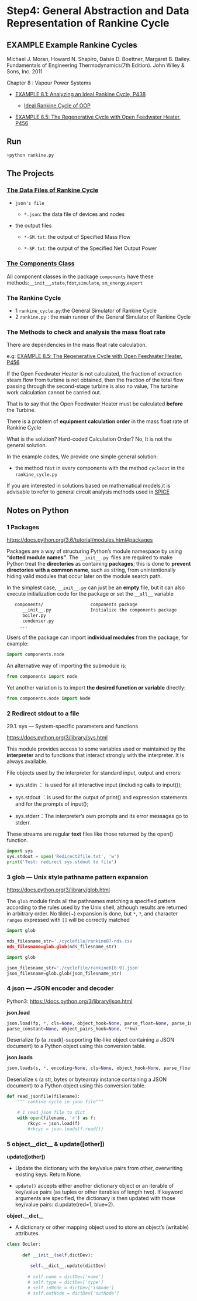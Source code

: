 # Step4: General Abstraction and Data Representation of Rankine Cycle


## EXAMPLE Example Rankine Cycles

Michael J. Moran, Howard N. Shapiro, Daisie D. Boettner, Margaret B. Bailey. Fundamentals of Engineering Thermodynamics(7th Edition). John Wiley & Sons, Inc. 2011

Chapter 8 : Vapour Power Systems 

* [EXAMPLE 8.1: Analyzing an Ideal Rankine Cycle, P438](http://nbviewer.jupyter.org/github/PySEE/PyRankine/blob/master/notebook/RankineCycle81-82-Step0-1.ipynb)

    * [Ideal Rankine Cycle of OOP](http://nbviewer.jupyter.org/github/PySEE/PyRankine/blob/master/notebook/RankineCycle81-Step2.ipynb)

* [EXAMPLE 8.5: The Regenerative Cycle with Open Feedwater Heater, P456](http://nbviewer.jupyter.org/github/PySEE/PyRankine/blob/master/notebook/RankineCycle85-Step0.ipynb)

## Run

```bash
>python rankine.py
```

## The Projects 

### [The Data Files of Rankine Cycle](./cyclefile)

* `json's file`

   * `*.json`: the data file of devices and nodes

* the output files 

  * `*-SM.txt`: the output of Specified Mass Flow

  * `*-SP.txt`: the output of the Specified Net Output Power

### [The Components Class](./components)

All component classes in the package `components` have these  methods:`__init__`,`state`,`fdot`,`simulate`, `sm_energy`,`export`

### The Rankine Cycle 

* 1 `rankine_cycle.py`:the General Simulator of Rankine Cycle
* 2 `rankine.py` : the main runner of the General Simulator of Rankine Cycle

### The Methods to check and analysis the mass float rate

There are dependencies in the mass float rate calculation.

e.g: [EXAMPLE 8.5: The Regenerative Cycle with Open Feedwater Heater, P456](http://nbviewer.jupyter.org/github/PySEE/PyRankine/blob/master/notebook/RankineCycle85-Step0.ipynb)

If the Open Feedwater Heater is not calculated, the fraction of extraction steam flow from turbine is not obtained, then the
fraction of the total flow passing through the second-stage turbine is also no value, The turbine work calculation cannot be carried out.

That is to say that the Open Feedwater Heater must be calculated **before** the Turbine.

There is a problem of **equipment calculation order** in the mass float rate of Rankine Cycle

What is the solution? Hard-coded Calculation Order? No, It is not the general solution.

In the example codes, We provide one simple general solution:

* the method `fdot` in every components with the method `cycledot` in the `rankine_cycle.py`

If you are interested in solutions based on mathematical models,it is advisable to refer to general circuit analysis methods used in [SPICE](http://bwrcs.eecs.berkeley.edu/Classes/IcBook/SPICE/)

## Notes on Python

### 1 Packages
   
   https://docs.python.org/3.6/tutorial/modules.html#packages

   Packages are a way of structuring Python’s module namespace by using **“dotted module names”**.
   The ` __init__.py  `files are required to make Python treat the **directories** as containing **packages**; 
   this is done to **prevent directories with a common name**, such as string, from unintentionally hiding valid modules that occur later on the module search path. 
   
   In the simplest case, ` __init__.py ` can just be an **empty** file, but it can also execute initialization code for the package or set the ` __all__ ` variable

```bash   
   components/                  components package
      __init__.py               Initialize the components package
      boiler.py
      condenser.py
     ...
```

Users of the package can import **individual modules** from the package, for example:

```python
import components.node
```
An alternative way of importing the submodule is:

```python
from components import node
```
Yet another variation is to import **the desired function or variable** directly:

```python
from components.node import Node
```

### 2 Redirect **stdout** to a file

29.1. sys — System-specific parameters and functions

https://docs.python.org/3/library/sys.html

This module provides access to some variables used or maintained by the **interpreter** and to functions that interact strongly with the interpreter. It is always available.

File objects used by the interpreter for standard input, output and errors:

* sys.stdin ： is used for all interactive input (including calls to input());

* sys.stdout ：is used for the output of print() and expression statements and for the prompts of input();

* sys.stderr：The interpreter’s own prompts and its error messages go to stderr.

These streams are regular **text** files like those returned by the open() function. 

```python
import sys
sys.stdout = open('Redirect2file.txt', 'w')
print('Test: redirect sys.stdout to file')
```

### 3 glob — Unix style pathname pattern expansion

https://docs.python.org/3/library/glob.html

The `glob` module finds all the pathnames matching a specified pattern according to the rules used by the Unix shell, although results are returned in arbitrary order. No tilde(~) expansion is done, but `*`, `?`, and character `ranges` expressed with `[]` will be correctly matched

```python
import glob

nds_filesname_str='./cyclefile/rankine8?-nds.csv
nds_filesname=glob.glob(nds_filesname_str)
```

```python
import glob

json_filesname_str='./cyclefile/rankine8[0-9].json'
json_filesname=glob.glob(json_filesname_str)
```

### 4 json — JSON encoder and decoder

Python3: https://docs.python.org/3/library/json.html

**json.load**

```python
json.load(fp, *, cls=None, object_hook=None, parse_float=None, parse_int=None, 
parse_constant=None, object_pairs_hook=None, **kw)
```
Deserialize fp (a .read()-supporting file-like object containing a JSON document) to a Python object using this conversion table.

**json.loads**

```python
json.loads(s, *, encoding=None, cls=None, object_hook=None, parse_float=None, parse_int=None, parse_constant=None, object_pairs_hook=None, **kw)
```
Deserialize s (a str, bytes or bytearray instance containing a JSON document) to a Python object using this conversion table.

```python
def read_jsonfile(filename):
    """ rankine cycle in json file"""

    # 1 read json file to dict
    with open(filename, 'r') as f:
        rkcyc = json.load(f)
        #rkcyc = json.loads(f.read())
```

### 5 object__dict__ & update([other])

**update([other])**

  * Update the dictionary with the key/value pairs from other, overwriting existing keys. Return None.

  * `update()` accepts either another dictionary object or an iterable of key/value pairs (as tuples or other iterables of length two). If keyword arguments are specified, the dictionary is then updated with those key/value pairs: d.update(red=1, blue=2).

**object.\_\_dict__**

*  A dictionary or other mapping object used to store an object’s (writable) attributes.

```python
class Boiler:
  
      def __init__(self,dictDev):
         
         self.__dict__.update(dictDev) 
          
        # self.name = dictDev['name']
        # self.type = dictDev['type']
        # self.inNode = dictDev['inNode']
        # self.outNode = dictDev['outNode']
```   

